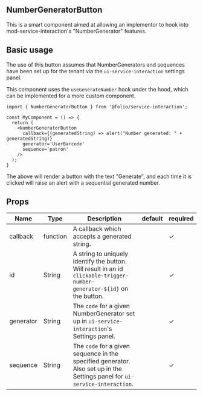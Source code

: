## NumberGeneratorButton

This is a smart component aimed at allowing an implementor to hook into mod-service-interaction's "NumberGenerator" features.

## Basic usage
The use of this button assumes that NumberGenerators and sequences have been set up for the tenant via the `ui-service-interaction` settings panel.

This component uses the `useGenerateNumber` hook under the hood, which can be implemented for a more custom component.
```
import { NumberGeneratorButton } from '@folio/service-interaction';

const MyComponent = () => {
  return (
    <NumberGeneratorButton
      callback={(generatedString) => alert("Number generated: " + generatedString)}
      generator='UserBarcode'
      sequence='patron'
    />
  );
}

```

The above will render a button with the text "Generate", and each time it is clicked will raise an alert with a sequential generated number.

## Props
Name | Type | Description | default | required
--- | --- | --- | --- | ---
callback | function | A callback which accepts a generated string. | | ✓ |
id | String | A string to uniquely identify the button. Will result in an id `clickable-trigger-number-generator-${id}` on the button. | | ✓ |
generator | String | The `code` for a given NumberGenerator set up in `ui-service-interaction`'s Settings panel. | | ✓ |
sequence | String | The `code` for a given sequence in the specified generator. Also set up in the Settings panel for `ui-service-interaction`. | | ✓ |